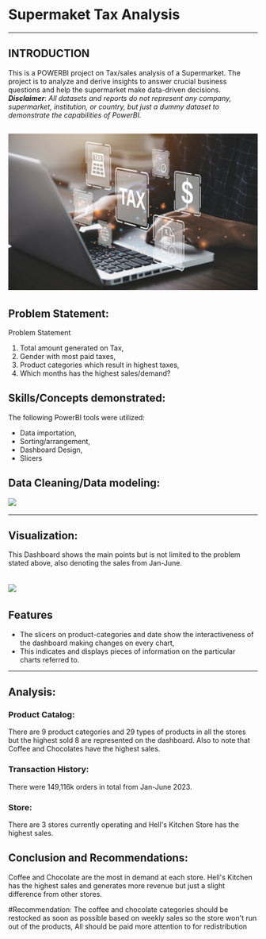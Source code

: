 # Supermaket Tax Analysis 

--- 
## INTRODUCTION 

This is a POWERBI project on Tax/sales analysis of a Supermarket.
The project is to analyze and derive insights to answer crucial business questions and help the supermarket make data-driven decisions.
**_Disclaimer_**: _All datasets and reports do not represent any company, supermarket, institution, or country, but just a dummy dataset to demonstrate the capabilities of PowerBI._

![](1679583286980.jpeg)
---
## Problem Statement: 

Problem Statement
1. Total amount generated on Tax,
2. Gender with most paid taxes,
3. Product categories which result in highest taxes,
4. Which months has the highest sales/demand?


## Skills/Concepts demonstrated:

The following PowerBI tools were utilized:

- Data importation, 
- Sorting/arrangement,
- Dashboard Design,
- Slicers

## Data Cleaning/Data modeling:

![](Datacleaning.png)

---

## Visualization:
This Dashboard shows the main points but is not limited to the problem stated above, also denoting the sales from Jan-June.

![](Dashboard2.png)
---

## Features
- The slicers on product-categories and date show the interactiveness of the dashboard making changes on every chart,
- This indicates and displays pieces of information on the particular charts referred to.
---
## Analysis:

### Product Catalog:
There are 9 product categories and 29 types of products in all the stores but the highest sold 8 are represented on the dashboard.
Also to note that Coffee and Chocolates have the highest sales.

### Transaction History:
There were 149,116k orders in total from Jan-June 2023.

### Store: 
There are 3 stores currently operating and Hell's Kitchen Store has the highest sales. 

## Conclusion and Recommendations:
Coffee and Chocolate are the most in demand at each store.
Hell's Kitchen has the highest sales and generates more revenue but just a slight difference from other stores.

#Recommendation: 
The coffee and chocolate categories should be restocked as soon as possible based on weekly sales so the store won't run out of the products,
All  should be paid more attention to for redistribution
